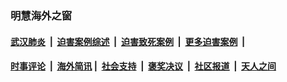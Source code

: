 
### 明慧海外之窗

####  [武汉肺炎](indexes/365.md?t=04042000) &nbsp;|&nbsp;  [迫害案例综述](indexes/328.md?t=04042000) &nbsp;|&nbsp; [迫害致死案例](indexes/277.md?t=04042000)  &nbsp;|&nbsp; [更多迫害案例](indexes/81.md?t=04042000)  &nbsp;|&nbsp; 
####  [时事评论](indexes/19.md?t=04042000) &nbsp;|&nbsp; [海外简讯](indexes/245.md?t=04042000)&nbsp;|&nbsp;  [社会支持](indexes/140.md?t=04042000) &nbsp;|&nbsp; [褒奖决议](indexes/282.md?t=04042000) &nbsp;|&nbsp; [社区报道](indexes/91.md?t=04042000)  &nbsp;|&nbsp; [天人之间](indexes/78.md?t=04042000) 

